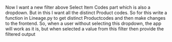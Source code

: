 Now I want a new filter above Select Item Codes part which is also a dropdown. But in this I want all the distinct Product codes. So for this write a function in Lineage.py to get distinct Productcodes and then make changes to the frontend. So, when a user without selecting this dropdown, the app will work as it is, but when selected a value from this filter then provide the filtered output
